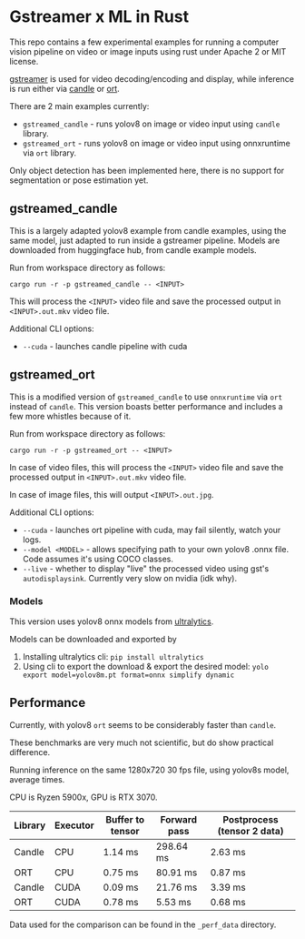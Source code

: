 # Gstreamer x ML in Rust

This repo contains a few experimental examples for running a computer vision pipeline on video or image inputs using rust under Apache 2 or MIT license.

[gstreamer](https://gitlab.freedesktop.org/gstreamer/gstreamer-rs) is used for video decoding/encoding and display, while inference is run either via [candle](https://github.com/huggingface/candle) or [ort](https://github.com/pykeio/ort).

There are 2 main examples currently:
- `gstreamed_candle` - runs yolov8 on image or video input using `candle` library.
- `gstreamed_ort` - runs yolov8 on image or video input using onnxruntime via `ort` library.

Only object detection has been implemented here, there is no support for segmentation or pose estimation yet.

## gstreamed_candle

This is a largely adapted yolov8 example from candle examples, using the same model, just adapted to run inside a gstreamer pipeline. Models are downloaded from huggingface hub, from candle example models.

Run from workspace directory as follows:
```shell
cargo run -r -p gstreamed_candle -- <INPUT> 
```

This will process the `<INPUT>` video file and save the processed output in `<INPUT>.out.mkv` video file.

Additional CLI options:
- `--cuda` - launches candle pipeline with cuda

## gstreamed_ort

This is a modified version of `gstreamed_candle` to use `onnxruntime` via `ort` instead of `candle`. This version boasts better performance and includes a few more whistles because of it.

Run from workspace directory as follows:
```shell
cargo run -r -p gstreamed_ort -- <INPUT>
```
In case of video files, this will process the `<INPUT>` video file and save the processed output in `<INPUT>.out.mkv` video file.

In case of image files, this will output `<INPUT>.out.jpg`.

Additional CLI options:
- `--cuda` - launches ort pipeline with cuda, may fail silently, watch your logs.
- `--model <MODEL>` - allows specifying path to your own yolov8 .onnx file. Code assumes it's using COCO classes.
- `--live` - whether to display "live" the processed video using gst's `autodisplaysink`. Currently very slow on nvidia (idk why).

### Models

This version uses yolov8 onnx models from [ultralytics](https://github.com/ultralytics/ultralytics).

Models can be downloaded and exported by
1. Installing ultralytics cli: `pip install ultralytics`
2. Using cli to export the download & export the desired model: `yolo export model=yolov8m.pt format=onnx simplify dynamic`

## Performance

Currently, with yolov8 `ort` seems to be considerably faster than `candle`.

These benchmarks are very much not scientific, but do show practical difference.

Running inference on the same 1280x720 30 fps file, using yolov8s model, average times.

CPU is Ryzen 5900x, GPU is RTX 3070.

| Library | Executor | Buffer to tensor | Forward pass | Postprocess (tensor 2 data) |
| ------- | -------- | ---------------- | ------------ | --------------------------- |
| Candle  | CPU      | 1.14 ms          | 298.64 ms    | 2.63 ms                     |
| ORT     | CPU      | 0.75 ms          | 80.91 ms     | 0.87 ms                     |
| Candle  | CUDA     | 0.09 ms          | 21.76 ms     | 3.39 ms                     |
| ORT     | CUDA     | 0.78 ms          | 5.53 ms      | 0.68 ms                     |

Data used for the comparison can be found in the `_perf_data` directory.
